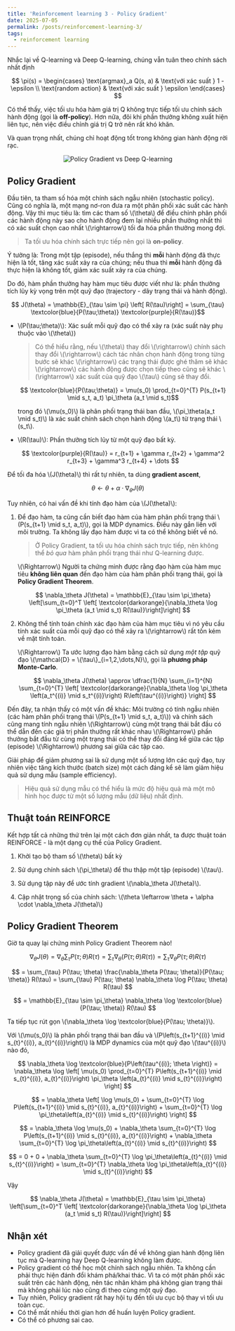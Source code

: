 ```yaml
---
title: 'Reinforcement learning 3 - Policy Gradient'
date: 2025-07-05
permalink: /posts/reinforcement-learning-3/
tags:
  - reinforcement learning
---
```


Nhắc lại về Q-learning và Deep Q-learning, chúng vẫn tuân theo chính sách nhất định

  $$
  \pi(s) = 
  \begin{cases} 
  \text{argmax}_a Q(s, a) & \text{với xác suất } 1 - \epsilon \\
  \text{random action} & \text{với xác suất } \epsilon 
  \end{cases}
  $$

Có thể thấy, việc tối ưu hóa hàm giá trị Q không trực tiếp tối ưu chính sách hành động (gọi là **off-policy**). Hơn nữa, đôi khi phần thưởng không xuất hiện liên tục, nên việc điều chỉnh giá trị Q trở nên rất khó khăn.

Và quan trọng nhất, chúng chỉ hoạt động tốt trong không gian hành động rời rạc.

<p align="center">
  <img src="https://pylessons.com/media/Tutorials/Reinforcement-learning-tutorial/Beyond-DQN/PG_vs_DQN.png" alt="Policy Gradient vs Deep Q-learning">
</p>

## Policy Gradient

Đầu tiên, ta tham số hóa một chính sách ngẫu nhiên (stochastic policy). Cũng có nghĩa là, một mạng nơ-ron đưa ra một phân phối xác suất các hành động. Vậy thì mục tiêu là: tìm các tham số \\(\theta\\) để điều chỉnh phân phối các hành động này sao cho hành động đem lại nhiều phần thưởng nhất thì có xác suất chọn cao nhất \\(\rightarrow\\) tối đa hóa phần thưởng mong đợi. 

> Ta tối ưu hóa chính sách trực tiếp nên gọi là **on-policy**.

Ý tưởng là: Trong một tập (episode), nếu thắng thì **mỗi** hành động đã thực hiện là tốt, tăng xác suất xảy ra của chúng; nếu thua thì **mỗi** hành động đã thực hiện là không tốt, giảm xác suất xảy ra của chúng.

Do đó, hàm phần thưởng hay hàm mục tiêu được viết như là: phần thưởng tích lũy kỳ vọng trên một quỹ đạo (trajectory - dãy trạng thái và hành động).

$$ J(\theta) = \mathbb{E}_{\tau \sim \pi} \left[ R(\tau)\right] = \sum_{\tau} \textcolor{blue}{P(\tau;\theta)} \textcolor{purple}{R(\tau)}$$ 

- \\(P(\tau;\theta)\\): Xác suất mỗi quỹ đạo có thể xảy ra (xác suất này phụ thuộc vào \\(\theta\\))
	
    > Có thể hiểu rằng, nếu \\(\theta\\) thay đổi \\(\rightarrow\\) chính sách thay đổi \\(\rightarrow\\) cách tác nhân chọn hành động trong từng bước sẽ khác \\(\rightarrow\\) các trạng thái được ghé thăm sẽ khác \\(\rightarrow\\) các hành động được chọn tiếp theo cũng sẽ khác \\(\rightarrow\\) xác suất của quỹ đạo \\(\tau\\) cũng sẽ thay đổi.

	$$ \textcolor{blue}{P(\tau;\theta)} = \mu(s_0) \prod_{t=0}^{T} P(s_{t+1} \mid s_t, a_t) \pi_\theta (a_t \mid s_t)$$
    
    trong đó \\(\mu(s_0)\\) là phân phối trạng thái ban đầu, \\(\pi_\theta(a_t \mid s_t)\\) là xác suất chính sách chọn hành động \\(a_t\\) từ trạng thái \\(s_t\\).

- \\(R(\tau)\\): Phần thưởng tích lũy từ một quỹ đạo bất kỳ.

	$$ \textcolor{purple}{R(\tau)} = r_{t+1} + \gamma r_{t+2} + \gamma^2 r_{t+3} + \gamma^3 r_{t+4} + \dots $$

Để tối đa hóa \\(J(\theta)\\) thì rất tự nhiên, ta dùng **gradient ascent**,

$$ \theta \leftarrow \theta + \alpha \cdot \nabla_\theta J(\theta)$$

Tuy nhiên, có hai vấn đề khi tính đạo hàm của \\(J(\theta)\\):

1. Để đạo hàm, ta cũng cần biết đạo hàm của hàm phân phối trạng thái \\(P(s_{t+1} \mid s_t, a_t)\\), gọi là MDP dynamics. Điều này gắn liền với môi trường. Ta không lấy đạo hàm được vì ta có thể không biết về nó.

	> Ở Policy Gradient, ta tối ưu hóa chính sách trực tiếp, nên không thể *bỏ qua* hàm phân phối trạng thái như Q-learning được.

    \\(\Rightarrow\\) Người ta chứng minh được rằng đạo hàm của hàm mục tiêu **không liên quan** đến đạo hàm của hàm phân phối trạng thái, gọi là **Policy Gradient Theorem**. 

	$$ \nabla_\theta J(\theta) = \mathbb{E}_{\tau \sim \pi_\theta} \left[\sum_{t=0}^T \left[ \textcolor{darkorange}{\nabla_\theta \log  \pi_\theta (a_t \mid s_t) R(\tau)}\right]\right] $$ 
    
2. Không thể tính toán chính xác đạo hàm của hàm mục tiêu vì nó yêu cầu tính xác suất của mỗi quỹ đạo có thể xảy ra \\(\rightarrow\\) rất tốn kém về mặt tính toán. 
	
    \\(\Rightarrow\\) Ta ước lượng đạo hàm bằng cách sử dụng *một tập* quỹ đạo \\(\mathcal{D} = \\{\tau\\}_{i=1,2,\dots,N}\\), gọi là **phương pháp Monte-Carlo**.
    
    $$ \nabla_\theta J(\theta) \approx \dfrac{1}{N} \sum_{i=1}^{N} \sum_{t=0}^{T} \left[ \textcolor{darkorange}{\nabla_\theta \log  \pi_\theta \left(a_t^{(i)} \mid s_t^{(i)}\right) R\left(\tau^{(i)}\right)} \right] $$

Đến đây, ta nhận thấy có một vấn đề khác: Môi trường có tính ngẫu nhiên (các hàm phân phối trạng thái \\(P(s_{t+1} \mid s_t, a_t)\\)) và chính sách cũng mang tính ngẫu nhiên \\(\Rightarrow\\) cùng một trạng thái bắt đầu có thể dẫn đến các giá trị phần thưởng rất khác nhau \\(\Rightarrow\\) phần thưởng bắt đầu từ cùng một trạng thái có thể thay đổi đáng kể giữa các tập (episode) \\(\Rightarrow\\) phương sai giữa các tập cao. 

Giải pháp để giảm phương sai là sử dụng một số lượng lớn các quỹ đạo, tuy nhiên việc tăng kích thước (batch size) một cách đáng kể sẽ làm giảm hiệu quả sử dụng mẫu (sample efficiency).

> Hiệu quả sử dụng mẫu có thể hiểu là mức độ hiệu quả mà một mô hình học được từ một số lượng mẫu (dữ liệu) nhất định.

## Thuật toán REINFORCE

Kết hợp tất cả những thứ trên lại một cách đơn giản nhất, ta được thuật toán REINFORCE - là một dạng cụ thể của Policy Gradient. 

1. Khởi tạo bộ tham số \\(\theta\\) bất kỳ

2. Sử dụng chính sách \\(\pi_\theta\\) để thu thập một tập (episode) \\(\tau\\).

2. Sử dụng tập này để ước tính gradient \\(\nabla_\theta J(\theta)\\).

3. Cập nhật trọng số của chính sách: \\(\theta \leftarrow \theta + \alpha \cdot \nabla_\theta J(\theta)\\)

## Policy Gradient Theorem

Giờ ta quay lại chứng minh Policy Gradient Theorem nào!

$$\nabla_\theta J(\theta) = \nabla_\theta \sum_{\tau}P(\tau;\theta)R(\tau) = \sum_{\tau} \nabla_\theta \left(P(\tau;\theta)R(\tau)\right) = \sum_{\tau} \nabla_\theta P(\tau;\theta) R(\tau) $$ 

$$ = \sum_{\tau} P(\tau; \theta) \frac{\nabla_\theta P(\tau; \theta)}{P(\tau; \theta)} R(\tau) = \sum_{\tau} P(\tau; \theta) \nabla_\theta \log P(\tau; \theta) R(\tau) $$

$$ = \mathbb{E}_{\tau \sim \pi_\theta} \nabla_\theta \log \textcolor{blue}{P(\tau; \theta)} R(\tau) $$

Ta tiếp tục rút gọn \\(\nabla_\theta \log \textcolor{blue}{P(\tau; \theta)}\\). 

Với \\(\mu(s_0)\\) là phân phối trạng thái ban đầu và \\(P\left(s_{t+1}^{(i)} \mid s_{t}^{(i)}, a_{t}^{(i)}\right)\\) là MDP dynamics của một quỹ đạo \\(\tau^{(i)}\\) nào đó,

$$
\nabla_\theta \log \textcolor{blue}{P\left(\tau^{(i)}; \theta \right)} = \nabla_\theta \log \left[ \mu(s_0) \prod_{t=0}^{T} P\left(s_{t+1}^{(i)} \mid s_{t}^{(i)}, a_{t}^{(i)}\right) \pi_\theta \left(a_{t}^{(i)} \mid s_{t}^{(i)}\right) \right]
$$

$$
= \nabla_\theta \left[ \log \mu(s_0) + \sum_{t=0}^{T} \log P\left(s_{t+1}^{(i)} \mid s_{t}^{(i)}, a_{t}^{(i)}\right) + \sum_{t=0}^{T} \log \pi_\theta\left(a_{t}^{(i)} \mid s_{t}^{(i)}\right) \right]
$$

$$ = \nabla_\theta \log \mu(s_0) + \nabla_\theta \sum_{t=0}^{T} \log P\left(s_{t+1}^{(i)} \mid s_{t}^{(i)}, a_{t}^{(i)}\right) + \nabla_\theta \sum_{t=0}^{T} \log \pi_\theta\left(a_{t}^{(i)} \mid s_{t}^{(i)}\right)
$$

$$
= 0 + 0 + \nabla_\theta \sum_{t=0}^{T} \log \pi_\theta\left(a_{t}^{(i)} \mid s_{t}^{(i)}\right)
= \sum_{t=0}^{T} \nabla_\theta \log \pi_\theta\left(a_{t}^{(i)} \mid s_{t}^{(i)}\right)
$$

Vậy 

$$ \nabla_\theta J(\theta) = \mathbb{E}_{\tau \sim \pi_\theta} \left[\sum_{t=0}^T \left[ \textcolor{darkorange}{\nabla_\theta \log  \pi_\theta (a_t \mid s_t) R(\tau)}\right]\right] $$ 


## Nhận xét 

- Policy gradient đã giải quyết được vấn đề về không gian hành động liên tục mà Q-learning hay Deep Q-learning không làm được.
- Policy gradient có thể học một chính sách ngẫu nhiên. Ta không cần phải thực hiện đánh đổi khám phá/khai thác. Vì ta có một phân phối xác suất trên các hành động, nên tác nhân khám phá không gian trạng thái mà không phải lúc nào cũng đi theo cùng một quỹ đạo.
- Tuy nhiên, Policy gradient rất hay hội tụ đến tối ưu cục bộ thay vì tối ưu toàn cục.
- Có thể mất nhiều thời gian hơn để huấn luyện Policy gradient.
- Có thể có phương sai cao. 


